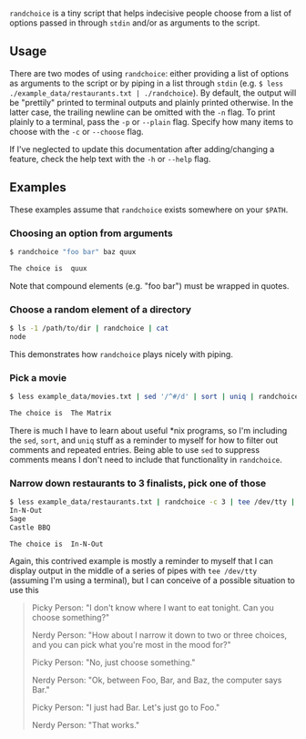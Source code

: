 `randchoice` is a tiny script that helps indecisive people choose from a list
of options passed in through `stdin` and/or as arguments to the script.

## Usage

There are two modes of using `randchoice`: either providing a list of options
as arguments to the script or by piping in a list through `stdin` (e.g. `$ less
./example_data/restaurants.txt | ./randchoice`). By default, the output will be
"prettily" printed to terminal outputs and plainly printed otherwise. In the
latter case, the trailing newline can be omitted with the `-n` flag. To print
plainly to a terminal, pass the `-p` or `--plain` flag. Specify how many items
to choose with the `-c` or `--choose` flag.

If I've neglected to update this documentation after adding/changing a feature,
check the help text with the `-h` or `--help` flag.

## Examples

These examples assume that `randchoice` exists somewhere on your `$PATH`.

### Choosing an option from arguments

```sh
$ randchoice "foo bar" baz quux

The choice is  quux 

```

Note that compound elements (e.g. "foo bar") must be wrapped in quotes.

### Choose a random element of a directory

```sh
$ ls -1 /path/to/dir | randchoice | cat
node
```

This demonstrates how `randchoice` plays nicely with piping.

### Pick a movie

```sh
$ less example_data/movies.txt | sed '/^#/d' | sort | uniq | randchoice "Heat"

The choice is  The Matrix 

```

There is much I have to learn about useful *nix programs, so I'm including the
`sed`, `sort`, and `uniq` stuff as a reminder to myself for how to filter out
comments and repeated entries. Being able to use `sed` to suppress comments
means I don't need to include that functionality in `randchoice`.

### Narrow down restaurants to 3 finalists, pick one of those

```sh
$ less example_data/restaurants.txt | randchoice -c 3 | tee /dev/tty | randchoice
In-N-Out
Sage
Castle BBQ

The choice is  In-N-Out 

```

Again, this contrived example is mostly a reminder to myself that I can display
output in the middle of a series of pipes with `tee /dev/tty` (assuming I'm
using a terminal), but I can conceive of a possible situation to use this

> Picky Person: "I don't know where I want to eat tonight. Can you choose
> something?"
>
> Nerdy Person: "How about I narrow it down to two or three choices, and you
> can pick what you're most in the mood for?"
>
> Picky Person: "No, just choose something."
>
> Nerdy Person: "Ok, between Foo, Bar, and Baz, the computer says Bar."
>
> Picky Person: "I just had Bar. Let's just go to Foo."
>
> Nerdy Person: "That works."
